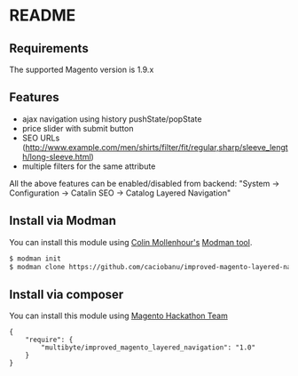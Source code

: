 README
================

Requirements
------------

The supported Magento version is 1.9.x

Features
----------------

- ajax navigation using history pushState/popState
- price slider with submit button
- SEO URLs (http://www.example.com/men/shirts/filter/fit/regular,sharp/sleeve_length/long-sleeve.html)
- multiple filters for the same attribute

All the above features can be enabled/disabled from backend: "System -> Configuration -> Catalin SEO -> Catalog Layered Navigation"

Install via Modman
----------------

You can install this module using [Colin Mollenhour's](https://github.com/colinmollenhour) [Modman tool](https://github.com/colinmollenhour/modman).

```bash
$ modman init
$ modman clone https://github.com/caciobanu/improved-magento-layered-navigation.git
```

Install via composer
--------------------

You can install this module using [Magento Hackathon Team](https://github.com/magento-hackathon/magento-composer-installer)
```
{
    "require": {
        "multibyte/improved_magento_layered_navigation": "1.0"
    }
}
```